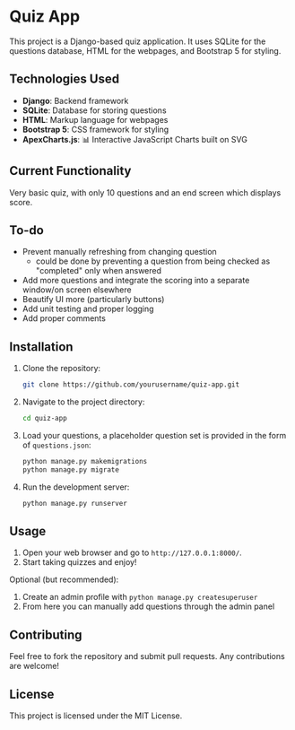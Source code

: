 # Quiz App

This project is a Django-based quiz application. It uses SQLite for the questions database, HTML for the webpages, and Bootstrap 5 for styling.

## Technologies Used

- **Django**: Backend framework
- **SQLite**: Database for storing questions
- **HTML**: Markup language for webpages
- **Bootstrap 5**: CSS framework for styling
- **ApexCharts.js**: 📊 Interactive JavaScript Charts built on SVG 

## Current Functionality

Very basic quiz, with only 10 questions and an end screen which displays score.

## To-do
- Prevent manually refreshing from changing question
    - could be done by preventing a question from being checked as "completed" only when answered
- Add more questions and integrate the scoring into a separate window/on screen elsewhere
- Beautify UI more (particularly buttons)
- Add unit testing and proper logging
- Add proper comments

## Installation

1. Clone the repository:
    ```bash
    git clone https://github.com/yourusername/quiz-app.git
    ```
2. Navigate to the project directory:
    ```bash
    cd quiz-app
    ```
3. Load your questions, a placeholder question set is provided in the form of ```questions.json```:
    ```python manage.py load_questions
    python manage.py makemigrations
    python manage.py migrate
    ```
4. Run the development server:
    ```bash
    python manage.py runserver
    ```

## Usage

1. Open your web browser and go to `http://127.0.0.1:8000/`.
2. Start taking quizzes and enjoy!

Optional (but recommended):
1. Create an admin profile with ```python manage.py createsuperuser```
2. From here you can manually add questions through the admin panel

## Contributing

Feel free to fork the repository and submit pull requests. Any contributions are welcome!

## License

This project is licensed under the MIT License.
